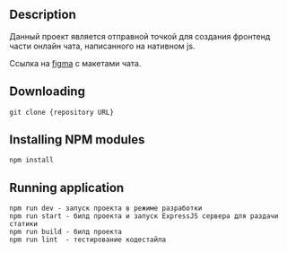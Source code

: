 ## Description

Данный проект является отправной точкой для создания фронтенд части онлайн чата, написанного на нативном js. 

Ссылка на [figma](https://www.figma.com/file/TLC6aQggQus6r9cshtwNth/messenger?node-id=0%3A1) с макетами чата.

## Downloading

```
git clone {repository URL}
```

## Installing NPM modules

```
npm install
```

## Running application

```
npm run dev - запуск проекта в режиме разработки
npm run start - билд проекта и запуск ExpressJS сервера для раздачи статики
npm run build - билд проекта
npm run lint  - тестирование кодестайла
```

